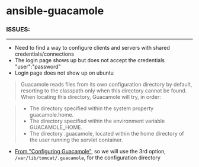 # ansible-guacamole

### ISSUES:
----------------
- Need to find a way to configure clients and servers with shared credentials/connections
- The login page shows up but does not accept the credentials "user":"password"
- Login page does not show up on ubuntu

> Guacamole reads files from its own configuration directory by default, resorting to the classpath only when this directory cannot be found. When locating this directory, Guacamole will try, in order:

>	- The directory specified within the system property guacamole.home.
>	- The directory specified within the environment variable GUACAMOLE_HOME.
>	- The directory .guacamole, located within the home directory of the user running the servlet container.

- [From "Configuring Guacamole"](http://guacamole.incubator.apache.org/doc/gug/configuring-guacamole.html), so we will use the 3rd option, `/var/lib/tomcat/.guacamole`, for the configuration directory